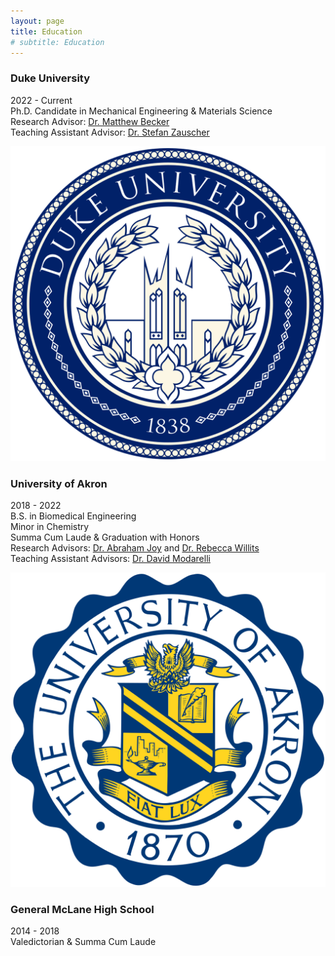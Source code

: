 ```yaml
---
layout: page
title: Education
# subtitle: Education
---
```



### Duke University
2022 - Current  
Ph.D. Candidate in Mechanical Engineering & Materials Science  
Research Advisor: [Dr. Matthew Becker](https://mems.duke.edu/people/matthew-becker/)  
Teaching Assistant Advisor: [Dr. Stefan Zauscher](https://mems.duke.edu/people/stefan-zauscher/)  

![Duke University logo](/Duke.png)


### University of Akron
2018 - 2022  
B.S. in Biomedical Engineering  
Minor in Chemistry  
Summa Cum Laude & Graduation with Honors  
Research Advisors: [Dr. Abraham Joy](https://coe.northeastern.edu/people/joy-abraham/) and [Dr. Rebecca Willits](https://coe.northeastern.edu/people/willits-rebecca/)  
Teaching Assistant Advisors: [Dr. David Modarelli](https://www.uakron.edu/chemistry/faculty-staff/modarelli.dot)  

![University of Akron Logo](/Akron.png)


### General McLane High School  
2014 - 2018  
Valedictorian & Summa Cum Laude  
